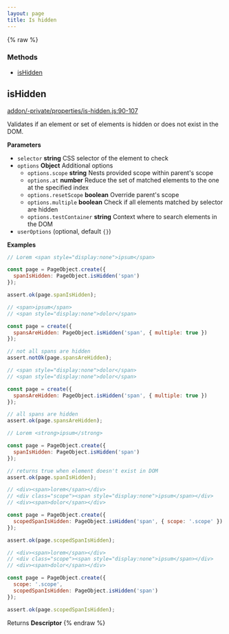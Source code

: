 ```yaml
---
layout: page
title: Is hidden
---
```


{% raw %}
### Methods

- [isHidden](#ishidden)

## isHidden

[addon/-private/properties/is-hidden.js:90-107](https://github.com/AltSchool/ember-cli-page-object/blob/217d647ec34ad8b1686d824d16a2253fbcd5e22b/addon/-private/properties/is-hidden.js#L90-L107 "Source code on GitHub")

Validates if an element or set of elements is hidden or does not exist in the DOM.

**Parameters**

-   `selector` **string** CSS selector of the element to check
-   `options` **Object** Additional options
    -   `options.scope` **string** Nests provided scope within parent's scope
    -   `options.at` **number** Reduce the set of matched elements to the one at the specified index
    -   `options.resetScope` **boolean** Override parent's scope
    -   `options.multiple` **boolean** Check if all elements matched by selector are hidden
    -   `options.testContainer` **string** Context where to search elements in the DOM
-   `userOptions`   (optional, default `{}`)

**Examples**

```javascript
// Lorem <span style="display:none">ipsum</span>

const page = PageObject.create({
  spanIsHidden: PageObject.isHidden('span')
});

assert.ok(page.spanIsHidden);
```

```javascript
// <span>ipsum</span>
// <span style="display:none">dolor</span>

const page = create({
  spansAreHidden: PageObject.isHidden('span', { multiple: true })
});

// not all spans are hidden
assert.notOk(page.spansAreHidden);
```

```javascript
// <span style="display:none">dolor</span>
// <span style="display:none">dolor</span>

const page = create({
  spansAreHidden: PageObject.isHidden('span', { multiple: true })
});

// all spans are hidden
assert.ok(page.spansAreHidden);
```

```javascript
// Lorem <strong>ipsum</strong>

const page = PageObject.create({
  spanIsHidden: PageObject.isHidden('span')
});

// returns true when element doesn't exist in DOM
assert.ok(page.spanIsHidden);
```

```javascript
// <div><span>lorem</span></div>
// <div class="scope"><span style="display:none">ipsum</span></div>
// <div><span>dolor</span></div>

const page = PageObject.create({
  scopedSpanIsHidden: PageObject.isHidden('span', { scope: '.scope' })
});

assert.ok(page.scopedSpanIsHidden);
```

```javascript
// <div><span>lorem</span></div>
// <div class="scope"><span style="display:none">ipsum</span></div>
// <div><span>dolor</span></div>

const page = PageObject.create({
  scope: '.scope',
  scopedSpanIsHidden: PageObject.isHidden('span')
});

assert.ok(page.scopedSpanIsHidden);
```

Returns **Descriptor** 
{% endraw %}